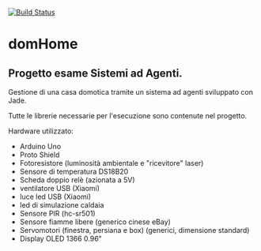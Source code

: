 [![Build Status](https://travis-ci.com/tnw513/domHomeAgent.svg?token=HfjjsxUxWbpxK7P9Cq3v&branch=master)](https://travis-ci.com/tnw513/domHomeAgent)

# domHome #
## Progetto esame Sistemi ad Agenti. ##

Gestione di una casa domotica tramite un sistema ad agenti sviluppato con Jade.

Tutte le librerie necessarie per l'esecuzione sono contenute nel progetto.

Hardware utilizzato:
- Arduino Uno
- Proto Shield
- Fotoresistore (luminosità ambientale e "ricevitore" laser)
- Sensore di temperatura DS18B20
- Scheda doppio relè (azionata a 5V)
- ventilatore USB (Xiaomi)
- luce led USB (Xiaomi)
- led di simulazione caldaia
- Sensore PIR (hc-sr501)
- Sensore fiamme libere (generico cinese eBay)
- Servomotori (finestra, persiana e box) (generici, dimensione standard)
- Display OLED 1366 0.96"